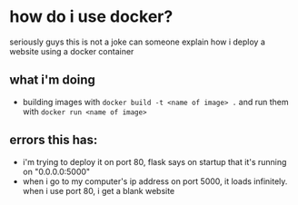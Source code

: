 # how do i use docker? 
seriously guys this is not a joke can someone explain how i deploy a website using a docker container

## what i'm doing
 - building images with `docker build -t <name of image> .` and run them with `docker run <name of image>`

## errors this has:
 - i'm trying to deploy it on port 80, flask says on startup that it's running on "0.0.0.0:5000"
 - when i go to my computer's ip address on port 5000, it loads infinitely. when i use port 80, i get a blank website
